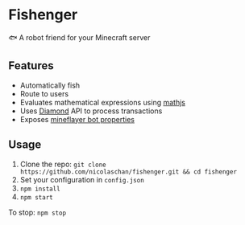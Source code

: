 # Fishenger
🐟 A robot friend for your Minecraft server

## Features
- Automatically fish
- Route to users
- Evaluates mathematical expressions using [mathjs](http://mathjs.org)
- Uses [Diamond](https://github.com/nicolaschan/diamond) API to process transactions
- Exposes [mineflayer bot properties](https://github.com/PrismarineJS/mineflayer/blob/master/doc/api.md#properties)

## Usage
1. Clone the repo: `git clone https://github.com/nicolaschan/fishenger.git && cd fishenger`
2. Set your configuration in `config.json`
3. `npm install`
4. `npm start`

To stop: `npm stop`
